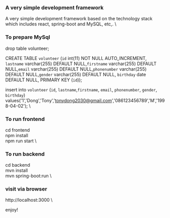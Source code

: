 ### A very simple development framework
A very simple development framework based on the technology stack which includes react, spring-boot and MySQL, etc,. \

### To prepare MySql
drop table volunteer; 

CREATE TABLE `volunteer` (`id` int(11) NOT NULL AUTO_INCREMENT, `lastname` varchar(255) DEFAULT NULL,`firstname` varchar(255) DEFAULT NULL,`email` varchar(255) DEFAULT NULL,`phonenumber` varchar(255) DEFAULT NULL,`gender` varchar(255) DEFAULT NULL,  `birthday` date DEFAULT NULL, PRIMARY KEY (`id`)); 

insert into `volunteer` (`id`, `lastname`,`firstname`, `email`, `phonenumber`, `gender`,  `birthday`) values('1','Dong','Tony','tonydong2030@gmail.com','086123456789','M','1998-04-02'); \

### To run frontend
cd frontend \
npm install \
npm run start \

### To run backend
cd backend \
mvn install \
mvn spring-boot:run \

### visit via browser
http://localhost:3000 \

enjoy!
